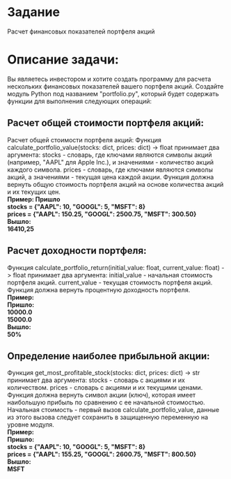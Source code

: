 # Задание 
Расчет финансовых показателей портфеля акций  

# Описание задачи:
Вы являетесь инвестором и хотите создать программу для расчета нескольких финансовых показателей вашего портфеля акций. Создайте модуль Python под названием "portfolio.py", который будет содержать функции для выполнения следующих операций:

## Расчет общей стоимости портфеля акций: 
Расчет общей стоимости портфеля акций: Функция calculate_portfolio_value(stocks: dict, prices: dict) -> float принимает два аргумента: stocks - словарь, где ключами являются символы акций (например, "AAPL" для Apple Inc.), и значениями - количество акций каждого символа. prices - словарь, где ключами являются символы акций, а значениями - текущая цена каждой акции. Функция должна вернуть общую стоимость портфеля акций на основе количества акций и их текущих цен.\
**Пример: Пришло**\
**stocks = {"AAPL": 10, "GOOGL": 5, "MSFT": 8}**\
**prices = {"AAPL": 150.25, "GOOGL": 2500.75, "MSFT": 300.50}**\
**Вышло:**\
**16410,25**

## Расчет доходности портфеля: 
Функция calculate_portfolio_return(initial_value: float, current_value: float) -> float принимает два аргумента: initial_value - начальная стоимость портфеля акций. current_value - текущая стоимость портфеля акций. Функция должна вернуть процентную доходность портфеля.\
**Пример:**\
**Пришло:**\
**10000.0**\
**15000.0**\
**Вышло:**\
**50%**

## Определение наиболее прибыльной акции: 
Функция get_most_profitable_stock(stocks: dict, prices: dict) -> str принимает два аргумента: stocks - словарь с акциями и их количеством. prices - словарь с акциями и их текущими ценами. Функция должна вернуть символ акции (ключ), которая имеет наибольшую прибыль по сравнению с ее начальной стоимостью. Начальная стоимость - первый вызов calculate_portfolio_value, данные из этого вызова следует сохранить в защищенную переменную на уровне модуля.\
**Пример:**\
**Пришло:**\
**stocks = {"AAPL": 10, "GOOGL": 5, "MSFT": 8}**\
**prices = {"AAPL": 155.25, "GOOGL": 2600.75, "MSFT": 800.50}**\
**Вышло:**\
**MSFT**